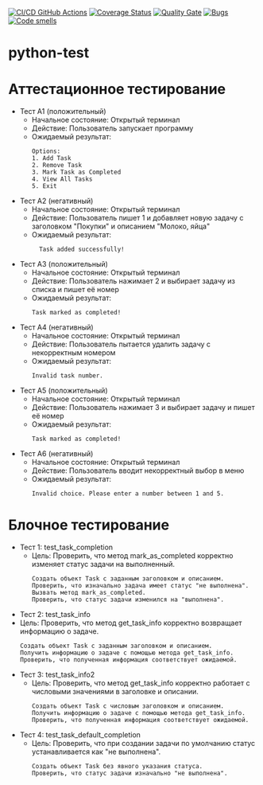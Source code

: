 [![CI/CD GitHub Actions](https://github.com/Scrooge2727/python-test/actions/workflows/main.yml/badge.svg)](https://github.com/Scrooge2727/python-test/actions/workflows/main.yml)
[![Coverage Status](https://coveralls.io/repos/Scrooge2727/python-test/badge.svg?branch=main)](https://coveralls.io/github/Scrooge2727/python-test?branch=main)
[![Quality Gate](https://sonarcloud.io/api/project_badges/measure?project=Scrooge2727_python-test&metric=alert_status)](https://sonarcloud.io/dashboard?id=Scrooge2727_python-test)
[![Bugs](https://sonarcloud.io/api/project_badges/measure?project=Scrooge2727_python-test&metric=bugs)](https://sonarcloud.io/summary/new_code?id=Scrooge2727_python-test)
[![Code smells](https://sonarcloud.io/api/project_badges/measure?project=Scrooge2727_python-test&metric=code_smells)](https://sonarcloud.io/dashboard?id=Scrooge2727_python-test)
# python-test
# Аттестационное тестирование
  - Тест А1 (положительный)
    - Начальное состояние: Открытый терминал
    - Действие: Пользователь запускает программу
    - Ожидаемый результат:
        ```            
      	Options:
        1. Add Task
        2. Remove Task
        3. Mark Task as Completed
        4. View All Tasks
        5. Exit

        ```               
  - Тест А2 (негативный)
    - Начальное состояние: Открытый терминал
    - Действие: Пользователь пишет 1 и добавляет новую задачу с заголовком "Покупки" и описанием "Молоко, яйца"
    - Ожидаемый результат: 
      ```                  
     	Task added successfully!
      ```                         
  - Тест А3 (положительный)
    - Начальное состояние: Открытый терминал
    - Действие: Пользователь нажимает 2 и выбирает задачу из списка и пишет её номер
    - Ожидаемый результат: 
        ```                     
      	Task marked as completed!
        ```                      
  - Тест А4 (негативный)
    - Начальное состояние: Открытый терминал
    - Действие: Пользователь пытается удалить задачу с некорректным номером
    - Ожидаемый результат: 
        ```                           
      	Invalid task number.
        ```                           
  - Тест А5 (положительный)
    - Начальное состояние: Открытый терминал
    - Действие: Пользователь нажимает 3 и выбирает задачу и пишет её номер
    - Ожидаемый результат: 
        ```                            
      	Task marked as completed!
        ```                     
  - Тест А6 (негативный)
    - Начальное состояние: Открытый терминал</li>
    - Действие: Пользователь вводит некорректный выбор в меню</li>
    - Ожидаемый результат: 
        ```                       
      	Invalid choice. Please enter a number between 1 and 5.
        ```
# Блочное тестирование
  - Тест 1: test_task_completion
    - Цель: Проверить, что метод mark_as_completed корректно изменяет статус задачи на выполненный.
      ```
      Создать объект Task с заданным заголовком и описанием.
      Проверить, что изначально задача имеет статус "не выполнена".
      Вызвать метод mark_as_completed.
      Проверить, что статус задачи изменился на "выполнена".
        ```
  - Тест 2: test_task_info
   - Цель: Проверить, что метод get_task_info корректно возвращает информацию о задаче.
      ```
      Создать объект Task с заданным заголовком и описанием.
      Получить информацию о задаче с помощью метода get_task_info.
      Проверить, что полученная информация соответствует ожидаемой.
      ```
  - Тест 3: test_task_info2
    - Цель: Проверить, что метод get_task_info корректно работает с числовыми значениями в заголовке и описании.
      ```
      Создать объект Task с числовым заголовком и описанием.
      Получить информацию о задаче с помощью метода get_task_info.
      Проверить, что полученная информация соответствует ожидаемой.
      ```
  - Тест 4: test_task_default_completion
    - Цель: Проверить, что при создании задачи по умолчанию статус устанавливается как "не выполнена".
      ```
      Создать объект Task без явного указания статуса.
      Проверить, что статус задачи изначально "не выполнена".
      ```   
